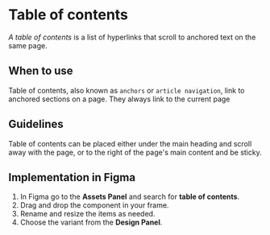 # Table of contents

_A table of contents_ is a list of hyperlinks that scroll to anchored text on the same page.

## When to use

Table of contents, also known as ``anchors`` or ``article navigation``, link to anchored sections on a page. They always link to the current page

## Guidelines

Table of contents can be placed either under the main heading and scroll away with the page, or to the right of the page's main content and be sticky.

## Implementation in Figma

1. In Figma go to the **Assets Panel** and search for **table of contents**.
2. Drag and drop the component in your frame.
3. Rename and resize the items as needed.
4. Choose the variant from the **Design Panel**.

